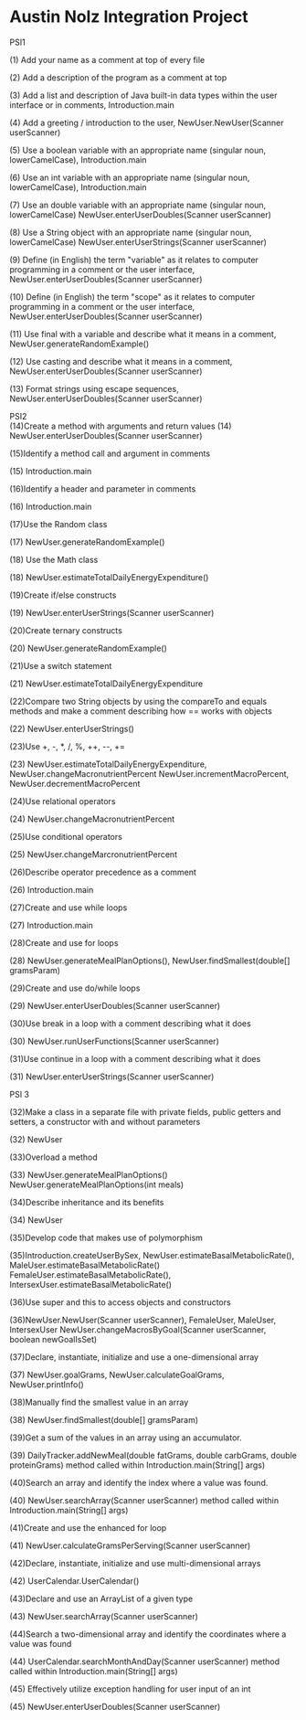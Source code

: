 # Austin Nolz Integration Project


PSI1

   (1) Add your name as a comment at top of every file
   
   (2) Add a description of the program as a comment at top
   
   (3) Add a list and description of Java built-in data types within the user interface or in 
       comments, Introduction.main
   
   (4) Add a greeting / introduction to the user, NewUser.NewUser(Scanner userScanner)
   
   (5) Use a boolean variable with an appropriate name  (singular noun, lowerCamelCase), 
       Introduction.main
   
   (6) Use an int variable with an appropriate name (singular noun, lowerCamelCase), 
       Introduction.main
       
   (7) Use an double variable with an appropriate name (singular noun, lowerCamelCase)
       NewUser.enterUserDoubles(Scanner userScanner)
       
   (8) Use a String object with an appropriate name (singular noun, lowerCamelCase)
       NewUser.enterUserStrings(Scanner userScanner)
   
   (9) Define (in English) the term "variable" as it relates to computer programming in a comment 
       or the user interface, NewUser.enterUserDoubles(Scanner userScanner)
       
   (10) Define (in English) the term "scope" as it relates to computer programming in a comment
        or the user interface, NewUser.enterUserDoubles(Scanner userScanner)
        
   (11) Use final with a variable and describe what it means in a comment, 
        NewUser.generateRandomExample()
   
   (12) Use casting and describe what it means in a comment,
        NewUser.enterUserDoubles(Scanner userScanner)
        
   (13) Format strings using escape sequences, NewUser.enterUserDoubles(Scanner userScanner)

PSI2   
   (14)Create a method with arguments and return values
   (14) NewUser.enterUserDoubles(Scanner userScanner)
          
   (15)Identify a method call and argument in comments 
   
   (15) Introduction.main
    
   (16)Identify a header and parameter in comments 
   
   (16) Introduction.main
    
   (17)Use the Random class 
   
   (17) NewUser.generateRandomExample()
    
   (18) Use the Math class 
   
   (18) NewUser.estimateTotalDailyEnergyExpenditure()
    
   (19)Create if/else constructs 
   
   (19) NewUser.enterUserStrings(Scanner userScanner)
    
   (20)Create ternary constructs 
   
   (20) NewUser.generateRandomExample()
   
   (21)Use a switch statement 
   
   (21) NewUser.estimateTotalDailyEnergyExpenditure
    
   (22)Compare two String objects by using the compareTo and equals methods and make a 
       comment describing how == works with objects 
   
   (22) NewUser.enterUserStrings()
    
   (23)Use +, -, *, /, %, ++, --, += 
   
   (23) NewUser.estimateTotalDailyEnergyExpenditure, NewUser.changeMacronutrientPercent 
        NewUser.incrementMacroPercent, NewUser.decrementMacroPercent
    
   (24)Use relational operators 
   
   (24) NewUser.changeMacronutrientPercent
    
   (25)Use conditional operators 
   
   (25) NewUser.changeMarcronutrientPercent
    
   (26)Describe operator precedence as a comment 
   
   (26) Introduction.main
    
   (27)Create and use while loops 
   
   (27) Introduction.main
    
   (28)Create and use for loops 
   
   (28) NewUser.generateMealPlanOptions(), NewUser.findSmallest(double[] gramsParam)
    
   (29)Create and use do/while loops 
   
   (29) NewUser.enterUserDoubles(Scanner userScanner)
    
   (30)Use break in a loop with a comment describing what it does 
   
   (30) NewUser.runUserFunctions(Scanner userScanner)
    
   (31)Use continue in a loop with a comment describing what it does 
   
   (31) NewUser.enterUserStrings(Scanner userScanner)

PSI 3
   
   (32)Make a class in a separate file with private fields, public getters and setters,
    a constructor with and without parameters
   
   (32) NewUser
   
   (33)Overload a method 
     
   (33) NewUser.generateMealPlanOptions()  
        NewUser.generateMealPlanOptions(int meals) 
    
   (34)Describe inheritance and its benefits 
   
   (34) NewUser
    
   (35)Develop code that makes use of polymorphism
   
   (35)Introduction.createUserBySex, 
       NewUser.estimateBasalMetabolicRate(), MaleUser.estimateBasalMetabolicRate()
       FemaleUser.estimateBasalMetabolicRate(), IntersexUser.estimateBasalMetabolicRate()
       
   (36)Use super and this to access objects and constructors
   
   (36)NewUser.NewUser(Scanner userScanner), FemaleUser, MaleUser, IntersexUser
       NewUser.changeMacrosByGoal(Scanner userScanner, boolean newGoalIsSet)
   
   (37)Declare, instantiate, initialize and use a one-dimensional array
   
   (37) NewUser.goalGrams, NewUser.calculateGoalGrams, NewUser.printInfo()
   
   (38)Manually find the smallest value in an array
 
   (38) NewUser.findSmallest(double[] gramsParam)
   
   (39)Get a sum of the values in an array using an accumulator.
   
   (39) DailyTracker.addNewMeal(double fatGrams, double carbGrams, double proteinGrams) 
        method called within Introduction.main(String[] args) 
    
   (40)Search an array and identify the index where a value was found.
   
   (40) NewUser.searchArray(Scanner userScanner)
        method called within Introduction.main(String[] args) 
    
   (41)Create and use the enhanced for loop
   
   (41) NewUser.calculateGramsPerServing(Scanner userScanner)
        
   (42)Declare, instantiate, initialize and use multi-dimensional arrays
   
   (42) UserCalendar.UserCalendar() 
    
   (43)Declare and use an ArrayList of a given type
     
   (43) NewUser.searchArray(Scanner userScanner) 
    
   (44)Search a two-dimensional array and identify the coordinates where a value was found
 
   (44) UserCalendar.searchMonthAndDay(Scanner userScanner)
        method called within Introduction.main(String[] args) 
    
   (45) Effectively utilize exception handling for user input of an int
   
   (45) NewUser.enterUserDoubles(Scanner userScanner) 
        

